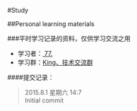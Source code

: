 #Study

##Personal learning materials

###平时学习记录的资料，仅供学习交流之用
* 学习者：[  77.](http://wpa.qq.com/msgrd?v=3&uin=951203598&site=qq&menu=yes "点击这里联系作者")<br>
* 学习群：[King、技术交流群](http://shang.qq.com/wpa/qunwpa?idkey=a1488cba8fc51aaa456a82105afafa34276957bd41337abcd0e593a098d9c56a "点击加群")<br>

####提交记录：<br>
>2015.8.1 星期六 14:7<br>
>Initial commit

